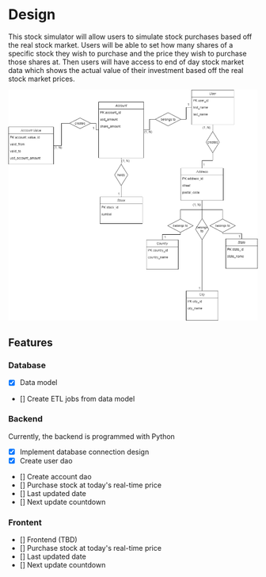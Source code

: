 # Design
This stock simulator will allow users to simulate stock purchases based off the real stock market. 
Users will be able to set how many shares of a specific stock they wish to purchase and the price they wish to purchase those shares at.
Then users will have access to end of day stock market data which shows the actual value of their investment based off the real stock market prices.

![](./assets/data_model.png)  

## Features
### Database
- [x] Data model
- [] Create ETL jobs from data model

### Backend
Currently, the backend is programmed with Python

- [x] Implement database connection design
- [x] Create user dao
- [] Create account dao
- [] Purchase stock at today's real-time price
- [] Last updated date
- [] Next update countdown

### Frontent
- [] Frontend (TBD)
- [] Purchase stock at today's real-time price
- [] Last updated date
- [] Next update countdown